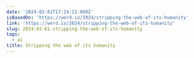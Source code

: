 ```yaml
---
date: '2024-02-01T17:24:12.000Z'
isBasedOn: 'https://werd.io/2024/stripping-the-web-of-its-humanity'
link: 'https://werd.io/2024/stripping-the-web-of-its-humanity'
slug: 2024-02-01-stripping-the-web-of-its-humanity
tags:
  - ai
title: Stripping the web of its humanity
---
```



